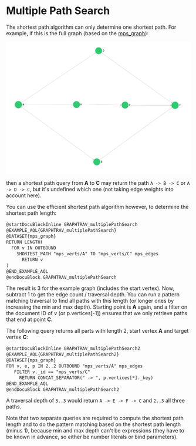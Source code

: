 Multiple Path Search
====================

The shortest path algorithm can only determine one shortest path.
For example, if this is the full graph (based on the [mps_graph](../../Manual/Graphs/index.html#the-mps-graph)):

![Example Graph](mps_graph.png)

then a shortest path query from **A** to **C** may return the path `A -> B -> C` or `A -> D -> C`, but it's undefined which one (not taking edge weights into account here).

You can use the efficient shortest path algorithm however, to determine the shortest path length:


    @startDocuBlockInline GRAPHTRAV_multiplePathSearch
    @EXAMPLE_AQL{GRAPHTRAV_multiplePathSearch}
    @DATASET{mps_graph}
    RETURN LENGTH(
      FOR v IN OUTBOUND
        SHORTEST_PATH "mps_verts/A" TO "mps_verts/C" mps_edges
          RETURN v
    )   
    @END_EXAMPLE_AQL
    @endDocuBlock GRAPHTRAV_multiplePathSearch


The result is 3 for the example graph (includes the start vertex). Now, subtract 1 to get the edge count / traversal depth. You can run a pattern matching traversal to find all paths with this length (or longer ones by increasing the min and max depth). Starting point is **A** again, and a filter on the document ID of v (or p.vertices[-1]) ensures that we only retrieve paths that end at point **C**.

The following query returns all parts with length 2, start vertex **A** and target vertex **C**:


    @startDocuBlockInline GRAPHTRAV_multiplePathSearch2
    @EXAMPLE_AQL{GRAPHTRAV_multiplePathSearch2}
    @DATASET{mps_graph}
    FOR v, e, p IN 2..2 OUTBOUND "mps_verts/A" mps_edges
       FILTER v._id == "mps_verts/C"
         RETURN CONCAT_SEPARATOR(" -> ", p.vertices[*]._key)
    @END_EXAMPLE_AQL
    @endDocuBlock GRAPHTRAV_multiplePathSearch2


A traversal depth of `3..3` would return `A -> E -> F -> C` and `2..3` all three paths.

Note that two separate queries are required to compute the shortest path length and to do the pattern matching based on the shortest path length (minus 1), because min and max depth can't be expressions (they have to be known in advance, so either be number literals or bind parameters).
